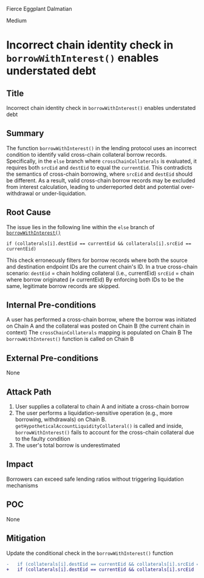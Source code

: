 Fierce Eggplant Dalmatian

Medium

# Incorrect chain identity check in `borrowWithInterest()` enables understated debt

## Title
Incorrect chain identity check in `borrowWithInterest()` enables understated debt

## Summary
The function `borrowWithInterest()` in the lending protocol uses an incorrect condition to identify valid cross-chain collateral borrow records. Specifically, in the `else` branch where `crossChainCollaterals` is evaluated, it requires both `srcEid` and `destEid` to equal the `currentEid`. This contradicts the semantics of cross-chain borrowing, where `srcEid` and `destEid` should be different. As a result, valid cross-chain borrow records may be excluded from interest calculation, leading to underreported debt and potential over-withdrawal or under-liquidation.

## Root Cause
The issue lies in the following line within the `else` branch of [`borrowWithInterest()`](https://github.com/sherlock-audit/2025-05-lend-audit-contest/blob/main/Lend-V2/src/LayerZero/LendStorage.sol#L478-L504)
```solidity
if (collaterals[i].destEid == currentEid && collaterals[i].srcEid == currentEid)
```
This check erroneously filters for borrow records where both the source and destination endpoint IDs are the current chain's ID. In a true cross-chain scenario:
`destEid` = chain holding collateral (i.e., currentEid)
`srcEid` = chain where borrow originated (≠ currentEid)
By enforcing both IDs to be the same, legitimate borrow records are skipped.

## Internal Pre-conditions
A user has performed a cross-chain borrow, where the borrow was initiated on Chain A and the collateral was posted on Chain B (the current chain in context)
The `crossChainCollaterals` mapping is populated on Chain B
The `borrowWithInterest()` function is called on Chain B

## External Pre-conditions
None

## Attack Path
1. User supplies a collateral to chain A and initiate a cross-chain borrow
2. The user performs a liquidation-sensitive operation (e.g., more borrowing, withdrawals) on Chain B. `getHypotheticalAccountLiquidityCollateral()` is called and inside, `borrowWithInterest()` fails to account for the cross-chain collateral due to the faulty condition
3. The user's total borrow is underestimated

## Impact
Borrowers can exceed safe lending ratios without triggering liquidation mechanisms

## POC
None

## Mitigation
Update the conditional check in the `borrowWithInterest()` function
```diff
-   if (collaterals[i].destEid == currentEid && collaterals[i].srcEid == currentEid)
+   if (collaterals[i].destEid == currentEid && collaterals[i].srcEid != currentEid)
```
